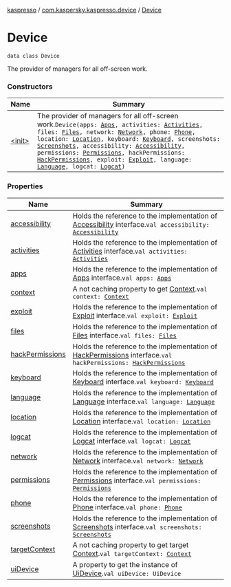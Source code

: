 [kaspresso](../../index.md) / [com.kaspersky.kaspresso.device](../index.md) / [Device](./index.md)

# Device

`data class Device`

The provider of managers for all off-screen work.

### Constructors

| Name | Summary |
|---|---|
| [&lt;init&gt;](-init-.md) | The provider of managers for all off-screen work.`Device(apps: `[`Apps`](../../com.kaspersky.kaspresso.device.apps/-apps/index.md)`, activities: `[`Activities`](../../com.kaspersky.kaspresso.device.activities/-activities/index.md)`, files: `[`Files`](../../com.kaspersky.kaspresso.device.files/-files/index.md)`, network: `[`Network`](../../com.kaspersky.kaspresso.device.network/-network/index.md)`, phone: `[`Phone`](../../com.kaspersky.kaspresso.device.phone/-phone/index.md)`, location: `[`Location`](../../com.kaspersky.kaspresso.device.location/-location/index.md)`, keyboard: `[`Keyboard`](../../com.kaspersky.kaspresso.device.keyboard/-keyboard/index.md)`, screenshots: `[`Screenshots`](../../com.kaspersky.kaspresso.device.screenshots/-screenshots/index.md)`, accessibility: `[`Accessibility`](../../com.kaspersky.kaspresso.device.accessibility/-accessibility/index.md)`, permissions: `[`Permissions`](../../com.kaspersky.kaspresso.device.permissions/-permissions/index.md)`, hackPermissions: `[`HackPermissions`](../../com.kaspersky.kaspresso.device.permissions/-hack-permissions/index.md)`, exploit: `[`Exploit`](../../com.kaspersky.kaspresso.device.exploit/-exploit/index.md)`, language: `[`Language`](../../com.kaspersky.kaspresso.device.languages/-language/index.md)`, logcat: `[`Logcat`](../../com.kaspersky.kaspresso.device.logcat/-logcat/index.md)`)` |

### Properties

| Name | Summary |
|---|---|
| [accessibility](accessibility.md) | Holds the reference to the implementation of [Accessibility](../../com.kaspersky.kaspresso.device.accessibility/-accessibility/index.md) interface.`val accessibility: `[`Accessibility`](../../com.kaspersky.kaspresso.device.accessibility/-accessibility/index.md) |
| [activities](activities.md) | Holds the reference to the implementation of [Activities](../../com.kaspersky.kaspresso.device.activities/-activities/index.md) interface.`val activities: `[`Activities`](../../com.kaspersky.kaspresso.device.activities/-activities/index.md) |
| [apps](apps.md) | Holds the reference to the implementation of [Apps](../../com.kaspersky.kaspresso.device.apps/-apps/index.md) interface.`val apps: `[`Apps`](../../com.kaspersky.kaspresso.device.apps/-apps/index.md) |
| [context](context.md) | A not caching property to get [Context](https://developer.android.com/reference/android/content/Context.html).`val context: `[`Context`](https://developer.android.com/reference/android/content/Context.html) |
| [exploit](exploit.md) | Holds the reference to the implementation of [Exploit](../../com.kaspersky.kaspresso.device.exploit/-exploit/index.md) interface.`val exploit: `[`Exploit`](../../com.kaspersky.kaspresso.device.exploit/-exploit/index.md) |
| [files](files.md) | Holds the reference to the implementation of [Files](../../com.kaspersky.kaspresso.device.files/-files/index.md) interface.`val files: `[`Files`](../../com.kaspersky.kaspresso.device.files/-files/index.md) |
| [hackPermissions](hack-permissions.md) | Holds the reference to the implementation of [HackPermissions](../../com.kaspersky.kaspresso.device.permissions/-hack-permissions/index.md) interface.`val hackPermissions: `[`HackPermissions`](../../com.kaspersky.kaspresso.device.permissions/-hack-permissions/index.md) |
| [keyboard](keyboard.md) | Holds the reference to the implementation of [Keyboard](../../com.kaspersky.kaspresso.device.keyboard/-keyboard/index.md) interface.`val keyboard: `[`Keyboard`](../../com.kaspersky.kaspresso.device.keyboard/-keyboard/index.md) |
| [language](language.md) | Holds the reference to the implementation of [Language](../../com.kaspersky.kaspresso.device.languages/-language/index.md) interface.`val language: `[`Language`](../../com.kaspersky.kaspresso.device.languages/-language/index.md) |
| [location](location.md) | Holds the reference to the implementation of [Location](../../com.kaspersky.kaspresso.device.location/-location/index.md) interface.`val location: `[`Location`](../../com.kaspersky.kaspresso.device.location/-location/index.md) |
| [logcat](logcat.md) | Holds the reference to the implementation of [Logcat](../../com.kaspersky.kaspresso.device.logcat/-logcat/index.md) interface.`val logcat: `[`Logcat`](../../com.kaspersky.kaspresso.device.logcat/-logcat/index.md) |
| [network](network.md) | Holds the reference to the implementation of [Network](../../com.kaspersky.kaspresso.device.network/-network/index.md) interface.`val network: `[`Network`](../../com.kaspersky.kaspresso.device.network/-network/index.md) |
| [permissions](permissions.md) | Holds the reference to the implementation of [Permissions](../../com.kaspersky.kaspresso.device.permissions/-permissions/index.md) interface.`val permissions: `[`Permissions`](../../com.kaspersky.kaspresso.device.permissions/-permissions/index.md) |
| [phone](phone.md) | Holds the reference to the implementation of [Phone](../../com.kaspersky.kaspresso.device.phone/-phone/index.md) interface.`val phone: `[`Phone`](../../com.kaspersky.kaspresso.device.phone/-phone/index.md) |
| [screenshots](screenshots.md) | Holds the reference to the implementation of [Screenshots](../../com.kaspersky.kaspresso.device.screenshots/-screenshots/index.md) interface.`val screenshots: `[`Screenshots`](../../com.kaspersky.kaspresso.device.screenshots/-screenshots/index.md) |
| [targetContext](target-context.md) | A not caching property to get target [Context](https://developer.android.com/reference/android/content/Context.html).`val targetContext: `[`Context`](https://developer.android.com/reference/android/content/Context.html) |
| [uiDevice](ui-device.md) | A property to get the instance of [UiDevice](#).`val uiDevice: UiDevice` |
